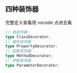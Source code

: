 ## 四种装饰器

完整定义查看用 vscode 点进去看

```ts
// 类装饰器
type ClassDecorator;
// 属性装饰器
type PropertyDecorator;
// 函数装饰器
type MethodDecorator;
// 参数装饰器
type ParameterDecorator;
```
